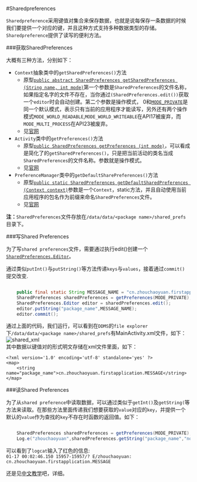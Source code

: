 #Sharedpreferences

`Sharedpreference`采用键值对集合来保存数据，也就是说每保存一条数据的时候我们要提供一个对应的键，并且这种方式支持多种数据类型的存储。`Sharedpreference`提供了读写的便利方法。

###获取SharedPreferences

大概有三种方法，分别如下：

- `Context`抽象类中的`getSharedPreferences()`方法
	- 原型[`public abstract SharedPreferences getSharedPreferences (String name, int mode)`](http://developer.android.com/reference/android/content/Context.html#getSharedPreferences%28java.lang.String,%20int%29)第一个参数是`SharedPreferences`的文件名称，如果指定名字的文件不存在，当你通过`(SharedPreferences.edit())`获取一个`editor`时会自动创建。第二个参数是操作模式， 0和[`MODE_PRIVATE`](http://developer.android.com/reference/android/content/Context.html#MODE_PRIVATE)是同一个默认模式，表示只有当前的应用程序才能读写，另外还有两个操作模式`MODE_WORLD_READABLE`,`MODE_WORLD_WRITEABLE`在API17被废弃，而`MODE_MULTI_PROCESS`在API23被废弃。
	- 见[官网](http://developer.android.com/reference/android/content/Context.html#getSharedPreferences%28java.lang.String,%20int%29)
- `Activity`类中的`getPreferences()`方法
	- 原型[`public SharedPreferences getPreferences (int mode)`](http://developer.android.com/reference/android/app/Activity.html#getPreferences%28int%29)，可以看成是简化了的`getSharedPreferences()`，只是把当前活动的类名当成`SharedPreferences`的文件名称。参数就是操作模式。
	- 见[官网](http://developer.android.com/reference/android/app/Activity.html#getPreferences%28int%29)
- `PreferenceManager`类中的`getDefaultSharePreferences()`方法
	- 原型[`public static SharedPreferences getDefaultSharedPreferences (Context context)`](http://developer.android.com/reference/android/preference/PreferenceManager.html#getDefaultSharedPreferences%28android.content.Context%29)参数是一个`Context`，static方法，并且自动使用当前应用程序的包名作为前缀来命名`SharedPreferences`文件。
	- 见[官网](http://developer.android.com/reference/android/preference/PreferenceManager.html#getDefaultSharedPreferences%28android.content.Context%29)

**注：**`SharedPreferences`文件存放在`/data/data/<package name>/shared_prefs`目录下。

###写Shared Preferences

为了写`shared preferences`文件，需要通过执行edit()创建一个[`SharedPreferences.Editor`](http://developer.android.com/reference/android/content/SharedPreferences.Editor.html)。

通过类似`putInt()`与`putString()`等方法传递`keys`与`values`，接着通过`commit()` 提交改变. 

```java

	public final static String MESSAGE_NAME = "cn.zhouchaoyuan.firstapplication.MESSAGE";
	SharedPreferences sharedPreferences = getPreferences(MODE_PRIVATE);
    SharedPreferences.Editor editor = sharedPreferences.edit();
    editor.putString("package_name",MESSAGE_NAME);
    editor.commit();

```

通过上面的代码，我们运行，可以看到在`DDMS`的`file explorer`下`/data/data/<package name>/shared_prefs`有MainActivity.xml文件，如下：</br>![shared_xml](https://raw.githubusercontent.com/zhouchaoyuan/ThePlanForMe/master/M3-M4/W7/shared_xml.png)</br>
其中数据以键值对的形式明文存储在xml文件里面，如下：

	<?xml version='1.0' encoding='utf-8' standalone='yes' ?>
	<map>
	    <string name="package_name">cn.zhouchaoyuan.firstapplication.MESSAGE</string>
	</map>


###读Shared Preferences

为了从`shared preference`中读取数据，可以通过类似于`getInt()`及`getString(`等方法来读取。在那些方法里面传递我们想要获取的`value`对应的`key`，并提供一个默认的`value`作为查找的`key`不存在时函数的返回值。如下：

```java

	SharedPreferences sharedPreferences = getPreferences(MODE_PRIVATE);
    Log.e("zhouchaoyuan",sharedPreferences.getString("package_name","nothing"));

```

可以看到了`logcat`输入了红色的信息:</br>`01-17 00:02:46.150 15957-15957/? E/zhouchaoyuan: cn.zhouchaoyuan.firstapplication.MESSAGE`

还是见[中文教学](http://hukai.me/android-training-course-in-chinese/basics/fragments/index.html)吧，详细。 

